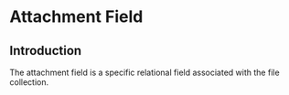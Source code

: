 # Attachment Field

<PluginInfo name="file-manager"></PluginInfo>

## Introduction

The attachment field is a specific relational field associated with the file collection.